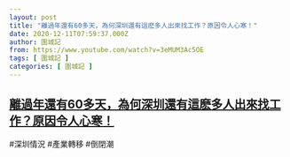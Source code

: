 ```yaml
---
layout: post
title: "離過年還有60多天，為何深圳還有這麽多人出來找工作？原因令人心寒！"
date: 2020-12-11T07:59:37.000Z
author: 圍城記
from: https://www.youtube.com/watch?v=3eMUM3Ac5OE
tags: [ 圍城記 ]
categories: [ 圍城記 ]
---
```

<!--1607673577000-->
[離過年還有60多天，為何深圳還有這麽多人出來找工作？原因令人心寒！](https://www.youtube.com/watch?v=3eMUM3Ac5OE)
------

<div>
#深圳情況 #產業轉移 #倒閉潮
</div>
